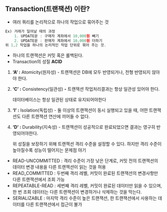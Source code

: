 Transaction(트랜잭션) 이란?
---
- 여러 쿼리를 논리적으로 하나의 작업으로 묶어주는 것

```jsx
Ex) 거래가 일어날 때의 과정 
	1. UPDATE문 : 구매자 계좌에서 10,000원 빼기
	2. UPDATE문 : 판매자 계좌에서 10,000원 더하기
위 1,2 작업을 하나의 논리적인 작업 단위로 묶어 주는 것.
```

- 하나의 트랜잭션은 커밋 혹은 롤백된다.
- Transaction의 성질 **ACID**
1. **‘A’ :** Atomicity(원자성) - 트랜잭션은 DB에 모두 반영되거나, 전형 반영되지 않아야 한다.
2. **‘C’ :** Consistency(일관성) **-** 트랜잭션 작업처리결과는 항상 일관성 있어야 한다.
    
    데이터베이스는 항상 일관된 상태로 유지되어야한다
    
3. **‘I’ :** Isolation(독립성) - 둘 이상의 트랜잭션이 동시 실행되고 있을 때, 어떤 트랜잭션도 다른 트랜잭션 연산에 끼어들 수  없다.
4. **‘D’ :** Durability(지속성) - 트랜잭션이 성공적으로 완료되었으면 결과는 영구히 반영되어야한다.

    위 성질을 보장하기 위해 트랜잭션 격리 수준을 설정할 수 있다. 하지만 격리 수준이 높아질수록 성능이 떨어지는 문제점 야기

- READ-UNCOMMITTED : 격리 수준이 가장 낮은 단계로, 커밋 전의 트랜잭션의 데이터 변경 내용을 다른 트랜잭션이 읽는 것을 허용
- READ_COMMITTED : 두번째 격리 레벨, 커밋이 완료된 트랜잭션의 변경사항만 다른 트랜잭션에서 조회 가능
- REPEATABLE-READ : 세번째 격리 레벨, 커밋이 완료된 데이터만 읽을 수 있으며, 한 번 조회 데이터는 다른 트랜잭션이 변경하거나 삭제하는 것을 막는다.
- SERIALIZABLE : 마지막 격리 수준이 높은 트랜잭션, 한 트랜잭션에서 사용하는 데이터를 다른 트랜잭션에서 접근이 불가

